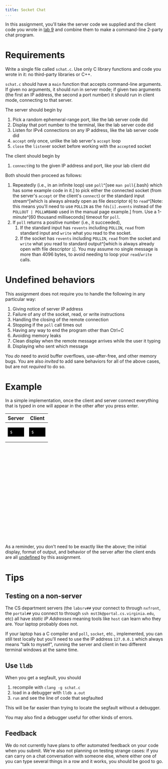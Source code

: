 ```yaml
---
title: Socket Chat
...
```


In this assignment, you'll take the server code we supplied and the client code you wrote in [lab 9](lab09-sockets.html) and combine them to make a command-line 2-party chat program.

# Requirements

Write a single file called `schat.c`. Use only C library functions and code you wrote in it: no third-party libraries or C++.

`schat.c` should have a `main` function that accepts command-line arguments.
If given no arguments, it should run in server mode; if given two arguments (the first an IP address, the second a port number) it should run in client mode, connecting to that server.

The server should begin by

1. Pick a random ephemeral-range port, like the lab server code did
1. Display that port number to the terminal, like the lab server code did
1. Listen for IPv4 connections on any IP address, like the lab server code did
1. `accept` only once, unlike the lab server's `accept` loop
1. `close` the `listen`er socket before working with the `accept`ed socket

The client should begin by

1. `connect`ing to the given IP address and port, like your lab client did

Both should then proceed as follows:

1. Repeatedly (i.e., in an infinite loop) use `poll`^[see `man poll`{.bash} which has some example code in it.] to pick either the connected socket (from the server's `accept` or the client's `connect`) or the standard input stream^[which is always already open as file descriptor `0`] to `read`^[Note: this means you'll need to use `POLLIN` as the `fds[i].events` instead of the `POLLOUT | POLLWRBAND` used in the manual page example.] from. Use a 1-minute^[60 thousand milliseconds] timeout for `poll`.
1. If `poll` returns a positive number (i.e., it succeeded),
    1. If the standard input has `revents` including `POLLIN`, `read` from standard input and `write` what you read to the socket.
    1. If the socket has `revents` including `POLLIN`, `read` from the socket and `write` what you read to standard output^[which is always already open with file descriptor `1`]. You may assume no single message is more than 4096 bytes, to avoid needing to loop your `read`/`write` calls.

# Undefined behaviors

This assignment does not require you to handle the following in any particular way:

1. Giving notice of server IP address
1. Failure of any of the socket, read, or write instructions
1. Handling the closing of the remote connection
1. Stopping if the `poll` call times out
1. Having any way to end the program other than Ctrl+C
1. Avoiding memory leaks
1. Clean display when the remote message arrives while the user it typing
1. Displaying who sent which message

You *do* need to avoid buffer overflows, use-after-free, and other memory bugs.
You are also *invited* to add sane behaviors for all of the above cases, but are not *required* to do so.

# Example

In a simple implementation, once the client and server connect everything that is typed in one will appear in the other after you press enter.

<table width="100%" style="height:25em;"><thead><tr><th width="50%">Server</th><th width="50%">Client</th></thead><tbody><tr><td style="vertical-align:top"><pre id="server" style="color:white;background:black;border:1ex solid black;">$ </pre></td><td style="vertical-align:top"><pre id="client" style="color:white;background:black;border:1ex solid black;">$ </pre></td></tr></tbody><table>
<script>
let events=[
'st./a.out\n',
'splabsrv01.cs.virginia.edu has address 128.143.67.241\nListening on port 55718\n',
'ct./a.out 128.143.67.241 55718\n',
'ctHi!\n',
'spHi!\n',
'stHello\n',
'cpHello\n',
'stHow are you today?\n',
'cpHow are you today?\n',
'ctFine, thanks; and you?\n',
'spFine, thanks; and you?\n',
'stI\'m good.\n',
'cpI\.m good.\n',
'ctOK. Bye.\n',
'spOK. Bye.\n',
'ct^C\n',
'cp$ ',
'stWait, don\'t go!\n',
'stHello?\n',
'st^C\n',
'sp$ ',
];
var i = 0;
var ai = 2;
function act() {
if (i == events.length) {
document.getElementById('client').innerHTML = '$ █';
document.getElementById('server').innerHTML = '$ █';
i = 0;
ai = 2;
setTimeout(act, 1000);
} else {
let row = events[i];
let dest = document.getElementById(row[0] == 'c'? 'client':'server');
if (row[1] == 'p') {
dest.innerHTML = dest.innerHTML.substr(0,dest.innerHTML.length-1) + row.substr(2)+'█';
i += 1
ai = 2;
setTimeout(act, 500);
} else {
dest.innerHTML = dest.innerHTML.substr(0,dest.innerHTML.length-1) + row[ai]+'█';
ai += 1;
if (ai < row.length) setTimeout(act, 100);
else { i += 1; ai = 2; setTimeout(act, 250); }
}
}
}
act();
</script>

As a reminder, you don't need to be exactly like the above; the initial display, format of output, and behavior of the server after the client ends are all [undefined](#undefined-behaviors) by this assignment.

# Tips

## Testing on a non-server

The CS department servers (the `labsrv##` your connect to through `nxfront`, the `portal##` you connect to through `ssh mst3k@portal.cs.virginia.edu`, etc) all have *static IP Addresses* meaning tools like `host` can learn who they are. Your laptop probably does not.

If your laptop has a C compiler and `poll`, `socket`, etc., implemented, you can still test locally but you'll need to use the IP address `127.0.0.1` which always means "talk to myself", running the server and client in two different terminal windows at the same time.

## Use `lldb`

When you get a segfault, you should

1. recompile with `clang -g schat.c`
2. load in a debugger with `lldb a.out`
3. `run` and see the line of code that segfaulted

This will be far easier than trying to locate the segfault without a debugger.

You may also find a debugger useful for other kinds of errors.

## Feedback

We do not currently have plans to offer automated feedback on your code when you submit. We're also not planning on testing strange cases: if you can carry on a chat conversation with someone else, where either one of you can type several things in a row and it works, you should be good to go.

